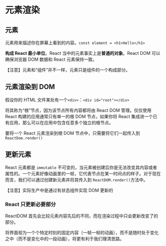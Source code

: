 # 元素渲染

## 元素

元素用来描述你在屏幕上看到的内容。`const element = <h1>Hello</h1>`

**构成 React 最小单位**。React 当中的元素事实上是**普通的对象**。React DOM 可以确保浏览器 DOM 数据和 React 元素保持一致。

【注意】元素和“组件”并不一样，元素只是组件的一个构成部分。

## 元素渲染到 DOM

假设你的 HTML 文件某处有一个`<div>`：`<div id="root"></div>`

将其称为“根”节点，因为该节点所有内容都将由 React DOM 管理。仅仅使用 React 构建的应用通常只有单一的根 DOM 节点，如果你将 React 集成进一个已有应用，那么可以在应用中包含任意多个独立的根节点。

要将一个 React 元素渲染到根 DOM 节点中，只需要将它们一起传入到`ReactDom.render()`

## 更新元素

React 元素都是 `immutable` 不可变的，当元素被创建后你是无法改变其内容或者属性的。一个元素好像动画里的一帧，它代表节点在某一时间点的样子。对于现在而言，我们可以通过创建新元素并将其传入到 `ReactDOM.render()`方法中。

【注意】实际生产中是通过有状态组件实现 DOM 更新的

### React 只更新必要部分

ReactDOM 首先会比较元素内容先后的不同，而在渲染过程中只会更新改变了的部分。

将界面视为一个个特定时刻的固定内容（一帧一帧的动画），而不是随时处于变化之中（而不是变化中的一段动画），将更有利于我们理清思路。

